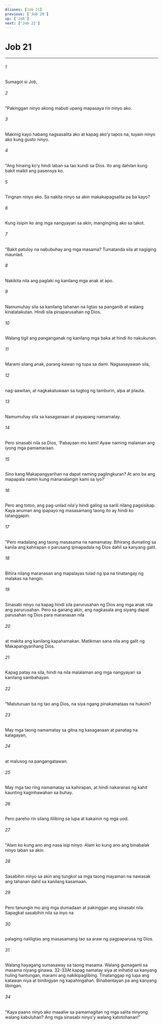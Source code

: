 ```yaml
---
Aliases: [Job 21]
previous: ['Job 20']
up: ['Job']
next: ['Job 22']
---
```

# Job 21

***


###### 1 


Sumagot si Job, 


###### 2 


"Pakinggan ninyo akong mabuti upang mapasaya rin ninyo ako. 


###### 3 


Makinig kayo habang nagsasalita ako at kapag akoʼy tapos na, tuyain ninyo ako kung gusto ninyo. 


###### 4 


"Ang hinaing koʼy hindi laban sa tao kundi sa Dios. Ito ang dahilan kung bakit maikli ang pasensya ko. 


###### 5 


Tingnan ninyo ako. Sa nakita ninyo sa akin makakapagsalita pa ba kayo? 


###### 6 


Kung iisipin ko ang mga nangyayari sa akin, manginginig ako sa takot. 


###### 7 


"Bakit patuloy na nabubuhay ang mga masama? Tumatanda sila at nagiging maunlad. 


###### 8 


Nakikita nila ang paglaki ng kanilang mga anak at apo. 


###### 9 


Namumuhay sila sa kanilang tahanan na ligtas sa panganib at walang kinatatakutan. Hindi sila pinaparusahan ng Dios. 


###### 10 


Walang tigil ang panganganak ng kanilang mga baka at hindi ito nakukunan. 


###### 11 


Marami silang anak, parang kawan ng tupa sa dami. Nagsasayawan sila, 


###### 12 


nag-aawitan, at nagkakatuwaan sa tugtog ng tamburin, alpa at plauta. 


###### 13 


Namumuhay sila sa kasaganaan at payapang namamatay. 


###### 14 


Pero sinasabi nila sa Dios, 'Pabayaan mo kami! Ayaw naming malaman ang iyong mga pamamaraan. 


###### 15 


Sino kang Makapangyarihan na dapat naming paglingkuran? At ano ba ang mapapala namin kung mananalangin kami sa iyo?' 


###### 16 


Pero ang totoo, ang pag-unlad nilaʼy hindi galing sa sarili nilang pagsisikap. Kaya anuman ang ipapayo ng masasamang taong ito ay hindi ko tatanggapin. 


###### 17 


"Pero madalang ang taong masasama na namamatay. Bihirang dumating sa kanila ang kahirapan o parusang ipinapadala ng Dios dahil sa kanyang galit. 


###### 18 


Bihira nilang maranasan ang mapalayas tulad ng ipa na tinatangay ng malakas na hangin. 


###### 19 


Sinasabi ninyo na kapag hindi sila parurusahan ng Dios ang mga anak nila ang parurusahan. Pero sa ganang akin, ang nagkasala ang siyang dapat parusahan ng Dios para maranasan nila 


###### 20 


at makita ang kanilang kapahamakan. Matikman sana nila ang galit ng Makapangyarihang Dios. 


###### 21 


Kapag patay na sila, hindi na nila malalaman ang mga nangyayari sa kanilang sambahayan. 


###### 22 


"Matuturuan ba ng tao ang Dios, na siya ngang pinakamataas na hukom? 


###### 23 


May mga taong namamatay sa gitna ng kasaganaan at panatag na kalagayan, 


###### 24 


at malusog na pangangatawan. 


###### 25 


May mga tao ring namamatay sa kahirapan, at hindi nakaranas ng kahit kaunting kaginhawahan sa buhay. 


###### 26 


Pero pareho rin silang ililibing sa lupa at kakainin ng mga uod. 


###### 27 


"Alam ko kung ano ang nasa isip ninyo. Alam ko kung ano ang binabalak ninyo laban sa akin. 


###### 28 


Sasabihin ninyo sa akin ang tungkol sa mga taong mayaman na nawasak ang tahanan dahil sa kanilang kasamaan. 


###### 29 


Pero tanungin mo ang mga dumadaan at pakinggan ang sinasabi nila. Sapagkat sasabihin nila sa inyo na 


###### 30 


palaging naliligtas ang masasamang tao sa araw ng pagpaparusa ng Dios. 


###### 31 


Walang hayagang sumasaway sa taong masama. Walang gumaganti sa masama niyang ginawa. 32-33At kapag namatay siya at inihatid sa kanyang huling hantungan, marami ang nakikipaglibing. Tinatanggap ng lupa ang katawan niya at binibigyan ng kapahingahan. Binabantayan pa ang kanyang libingan. 


###### 34 


"Kaya paano ninyo ako maaaliw sa pamamagitan ng mga salita ninyong walang kabuluhan? Ang mga sinasabi ninyoʼy walang katotohanan!"
